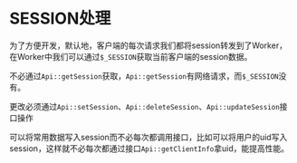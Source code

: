 # SESSION处理

为了方便开发，默认地，客户端的每次请求我们都将session转发到了Worker，在Worker中我们可以通过`$_SESSION`获取当前客户端的session数据。

不必通过`Api::getSession`获取，`Api::getSession`有网络请求，而`$_SESSION`没有。

更改必须通过`Api::setSession`、`Api::deleteSession`、`Api::updateSession`接口操作

可以将常用数据写入session而不必每次都调用接口，比如可以将用户的uid写入session，这样就不必每次都通过接口`Api::getClientInfo`拿uid，能提高性能。
